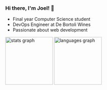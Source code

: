 ### Hi there, I'm Joel! 👋

- Final year Computer Science student
- DevOps Engineer at De Bortoli Wines
- Passionate about web development

<div>
  <img
    src="https://github-readme-stats.vercel.app/api?hide_title=false&hide_rank=false&show_icons=true&include_all_commits=true&count_private=true&disable_animations=false&theme=dark&hide_border=true&username=Givo29"
    height="150"
    alt="stats graph"
  />
  <img
    src="https://github-readme-stats.vercel.app/api/top-langs?hide_title=false&layout=compact&card_width=320&langs_count=5&theme=dark&hide=html,css&hide_border=true&username=Givo29"
    height="150"
    alt="languages graph"
  />
</div>
